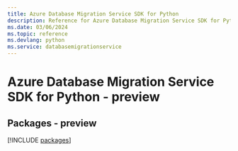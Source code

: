 ```yaml
---
title: Azure Database Migration Service SDK for Python
description: Reference for Azure Database Migration Service SDK for Python
ms.date: 03/06/2024
ms.topic: reference
ms.devlang: python
ms.service: databasemigrationservice
---
```

# Azure Database Migration Service SDK for Python - preview
## Packages - preview
[!INCLUDE [packages](database-migration-service-index.md)]